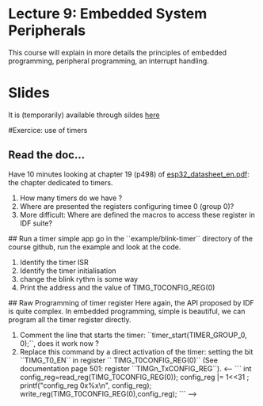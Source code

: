# Lecture 9: Embedded System Peripherals

This course will explain in more details the principles of embedded programming,  peripheral programming, an interrupt handling.

# Slides

It is (temporarily) available through sildes [here](lecture9/img/cours1-embedded.pdf)

#Exercice: use of timers
## Read the doc...
Have 10 minutes looking at chapter 19 (p498) of [esp32_datasheet_en.pdf](lecture1/img/esp32_datasheet_en.pdf): the chapter dedicated to timers.
<ol>
<li> How many timers do we have ?</li>
<!-- 4 timers: two group of timers 0 and 1 with two timers 0 and 1 -->
<li> Where are presented the registers configuring timee 0 (group 0)?</li>
<!-- p499 is the list, the details are in section 19.4: register 19.1 -> 19.9, some. The interrupt register (from reg 19.19, p 506) are important two -->
<li> More difficult: Where are defined the macros to access these register in IDF suite?  </li>
<!-- Plou difficile: il faut y aller a coup de grep, c'est dans  esp-idf/components/soc/esp32/include/soc/timer_group_reg.h -->
</ol>
## Run a timer simple app
go in the ``example/blink-timer`` directory of the course github, run the example and look at the code.
<ol>
<li> Identify the timer ISR </li>
<li> Identify the timer initialisation </li>
<li> change the blink rythm is some way </li>
<li> Print the address and the value of TIMG_T0CONFIG_REG(0) </li>
</ol>
## Raw Programming of timer register
Here again, the API proposed by IDF is quite complex. In embedded programming, simple is beautiful, we can program all the timer register directly.
<ol>
<li> Comment the line that starts the timer: ``timer_start(TIMER_GROUP_0, 0);``, does it work now ?
<li> Replace this command by a direct activation of the timer: setting the bit ``TIMG_T0_EN`` in register `` TIMG_T0CONFIG_REG(0)`` (See documentation page 501: register ``TIMGn_TxCONFIG_REG``).
<--
```
int config_reg=read_reg(TIMG_T0CONFIG_REG(0));
    config_reg |= 1<<31 ;  
    printf("config_reg 0x%x\n", config_reg);
    write_reg(TIMG_T0CONFIG_REG(0),config_reg);
```
-->